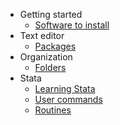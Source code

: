 * Getting started 
  - [Software to install](Software)
* Text editor
  - [Packages](ST-packages)
* Organization
  - [Folders](Dropbox-folder-organization)
* Stata
  - [Learning Stata](learning-stata)
  - [User commands](stata-ado)
  - [Routines](routines)



